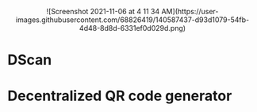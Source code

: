 <p align="center">
  ![Screenshot 2021-11-06 at 4 11 34 AM](https://user-images.githubusercontent.com/68826419/140587437-d93d1079-54fb-4d48-8d8d-6331ef0d029d.png)
</p>
<p aign="center">
  <h1>DScan<h1>
  Decentralized QR code generator
</p>

